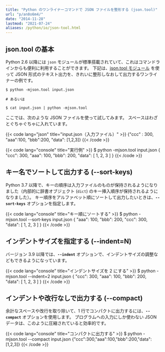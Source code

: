 ```yaml
---
title: "Python のワンライナーコマンドで JSON ファイルを整形する (json.tool)"
url: "p/an8o6m4/"
date: "2014-11-28"
lastmod: "2021-07-24"
aliases: /python/io/json-tool.html
---
```


json.tool の基本
----

Python 2.6 以降には `json` モジュールが標準搭載されていて、これはコマンドラインからも便利に利用することができます。
下記は、[json.tool モジュール](https://docs.python.org/ja/3/library/json.html#module-json.tool) を使って JSON 形式のテキスト出力を、きれいに整形しなおして出力するワンライナーの例です。

```console
$ python -mjson.tool input.json

# あるいは

$ cat input.json | python -mjson.tool
```

ここでは、次のような JSON ファイルを使って試してみます。
スペースはわざとぐちゃぐちゃに入れています。

{{< code lang="json" title="input.json（入力ファイル）" >}}
{"ccc"  : 300, "aaa":100,  "bbb":200, "data": [1,2,3]}
{{< /code >}}

{{< code lang="console" title="実行例" >}}
$ python -mjson.tool input.json
{
    "ccc": 300,
    "aaa": 100,
    "bbb": 200,
    "data": [
        1,
        2,
        3
    ]
}
{{< /code >}}


キー名でソートして出力する (--sort-keys)
----

Python 3.7 以降で、キーの順序は入力ファイルのものが保持されるようになりました（内部的に辞書オブジェクト (`dict`) のキー挿入順序が保持されるようになりました）。
キー順序をアルファベット順にソートして出力したいときは、__`--sort-keys`__ オプションを指定します。

{{< code lang="console" title="キー順にソートする" >}}
$ python -mjson.tool --sort-keys input.json
{
    "aaa": 100,
    "bbb": 200,
    "ccc": 300,
    "data": [
        1,
        2,
        3
    ]
}
{{< /code >}}


インデントサイズを指定する (--indent=N)
----

バージョン 3.9 以降では、__`--indent`__ オプションで、インデントサイズの調整などもできるようになっています。

{{< code lang="console" title="インデントサイズを 2 にする" >}}
$ python -mjson.tool --indent=2 input.json
{
  "ccc": 300,
  "aaa": 100,
  "bbb": 200,
  "data": [
    1,
    2,
    3
  ]
}
{{< /code >}}


インデントや改行なしで出力する (--compact)
----

余計なスペースや改行を取り除いて、1 行でコンパクトに出力するには、__`--compact`__ オプションを使用します。
プログラムへの入力にしか使わない JSON データは、このように圧縮されていると効率的です。

{{< code lang="console" title="コンパクトに出力する" >}}
$ python -mjson.tool --compact input.json
{"ccc":300,"aaa":100,"bbb":200,"data":[1,2,3]}
{{< /code >}}

